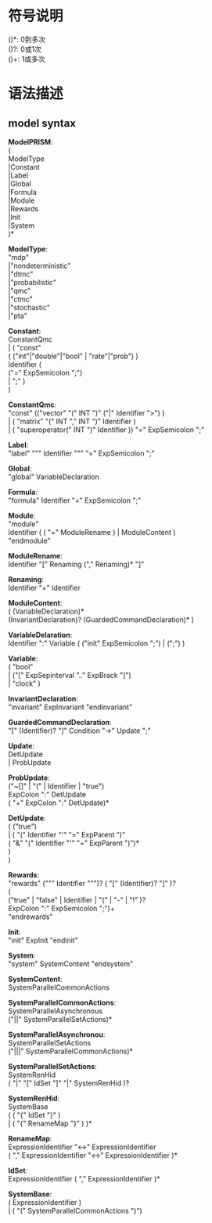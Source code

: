 # 符号说明    
()*: 0到多次      
()?: 0或1次      
()+: 1或多次      
    
# 语法描述    
## model syntax
**ModelPRISM**:      
     (     
         ModelType      
        |Constant      
        |Label      
        |Global      
        |Formula      
        |Module      
        |Rewards      
        |Init      
        |System       
    )*     
    
**ModelType**:       
     "mdp"       
    |"nondeterministic"       
    |"dtmc"       
    |"probabilistic"       
    |"qmc"       
    |"ctmc"       
    |"stochastic"       
    |"pta"       
    
**Constant**:      
     ConstantQmc       
     | ( "const"       
         (  ("int"|"double"|"bool" | "rate"|"prob") )       
             Identifier (    
                 ("=" ExpSemicolon ";")     
                 | ";" )     
       )      
    
    
       
**ConstantQmc**:       
    "const" (("vector" "(" INT ")" ("|" Identifier ">") )        
    | ( "matrix" "(" INT "," INT ")" Identifier )        
    | ( "superoperator(" INT ")" Identifier )) "=" ExpSemicolon ";"    
     
 **Label**:      
     "label" "\"" Identifier "\"" "=" ExpSemicolon ";"    
     
 **Global**:      
     "global" VariableDeclaration    
     
 **Formula**:      
     "formula" Identifier "=" ExpSemicolon ";"    
     
 **Module**:      
     "module"     
         Identifier ( ( "=" ModuleRename ) | ModuleContent )     
     "endmodule"    
     
 **ModuleRename**:      
     Identifier "[" Renaming ("," Renaming)* "]"    
     
 **Renaming**:      
     Identifier "=" Identifier    
     
 **ModuleContent**:      
     ( (VariableDeclaration)*     
         (InvariantDeclaration)? (GuardedCommandDeclaration)* )    
     
 **VariableDelaration**:      
     Identifier ":" Variable ( ("init" ExpSemicolon ";") | (";") )    
     
 **Variable**:      
     ( "bool"     
     | ("[" ExpSepinterval ".." ExpBrack "]")     
     | "clock" )    
     
 **InvariantDeclaration**:      
     "invariant" ExpInvariant "endinvariant"    
     
 **GuardedCommandDeclaration**:      
     "[" (Identifier)? "]" Condition "->" Update ";"    
     
 **Update**:      
     DetUpdate     
     | ProbUpdate    
     
 **ProbUpdate**:      
     ("~[]" | "(" | Identifier | "true")    
        ExpColon ":" DetUpdate     
         ( "+" ExpColon ":" DetUpdate)*    
     
 **DetUpdate**:      
     ( ("true")     
     | ( "(" Identifier "'" "=" ExpParent ")"     
         ( "&" "(" Identifier "'" "=" ExpParent ")")*     
       )     
     )    
     
 **Rewards**:      
     "rewards" ("\"" Identifier "\"")? ( "[" (Identifier)? "]" )?    
         (    
              ("true" | "false" | Identifier | "(" | "-" | "!" )?     
                  ExpColon ":" ExpSemicolon ";")+     
     "endrewards"    
     
 **Init**:      
     "init" ExpInit "endinit"    
     
 **System**:      
     "system" SystemContent "endsystem"    
     
 **SystemContent**:      
     SystemParallelCommonActions    
     
 **SystemParallelCommonActions**:      
     SystemParallelAsynchronous     
        ("||" SystemParallelSetActions)*    
     
 **SystemParallelAsynchronou**:      
     SystemParallelSetActions     
        ("|||" SystemParallelCommonActions)*    
     
 **SystemParallelSetActions**:      
     SystemRenHid     
         ( "|" "[" IdSet "]" "|" SystemRenHid )?    
     
 **SystemRenHid**:      
     SystemBase     
         (   ( "{" IdSet "}" )     
           | ( "{" RenameMap "}" ) )*    
     
 **RenameMap**:      
     ExpressionIdentifier "<->" ExpressionIdentifier     
         ( "," ExpressionIdentifier "<->" ExpressionIdentifier )*    
     
 **IdSet**:      
     ExpressionIdentifier ( "," ExpressionIdentifier )*    
     
 **SystemBase**:      
     ( ExpressionIdentifier )     
     | ( "(" SystemParallelCommonActions ")")    
    
    

